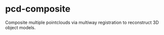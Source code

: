 # pcd-composite
Composite multiple pointclouds via multiway registration to reconstruct 3D object models.
